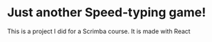 # Just another Speed-typing game!

This is a project I did for a Scrimba course. It is made with React
